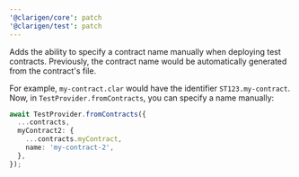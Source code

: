 ```yaml
---
'@clarigen/core': patch
'@clarigen/test': patch
---
```


Adds the ability to specify a contract name manually when deploying test contracts. Previously, the contract name would be automatically generated from the contract's file.

For example, `my-contract.clar` would have the identifier `ST123.my-contract`. Now, in `TestProvider.fromContracts`, you can specify a name manually:

```ts
await TestProvider.fromContracts({
  ...contracts,
  myContract2: {
    ...contracts.myContract,
    name: 'my-contract-2',
  },
});
```
